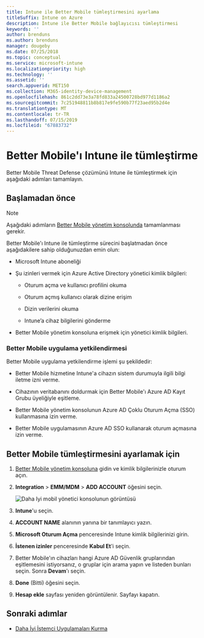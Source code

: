 ```yaml
---
title: Intune ile Better Mobile tümleştirmesini ayarlama
titleSuffix: Intune on Azure
description: Intune ile Better Mobile bağlayıcısı tümleştirmesi
keywords: ''
author: brenduns
ms.author: brenduns
manager: dougeby
ms.date: 07/25/2018
ms.topic: conceptual
ms.service: microsoft-intune
ms.localizationpriority: high
ms.technology: ''
ms.assetid: ''
search.appverid: MET150
ms.collection: M365-identity-device-management
ms.openlocfilehash: 861c2dd73e3a78fd833a24500728bd977d1186a2
ms.sourcegitcommit: 7c251948811b8b817e9fe590b77f23aed95b2d4e
ms.translationtype: MT
ms.contentlocale: tr-TR
ms.lasthandoff: 07/15/2019
ms.locfileid: "67883732"
---
```

# <a name="integrate-better-mobile-with-intune"></a>Better Mobile'ı Intune ile tümleştirme

Better Mobile Threat Defense çözümünü Intune ile tümleştirmek için aşağıdaki adımları tamamlayın.

## <a name="before-you-begin"></a>Başlamadan önce

> [!NOTE]
> Aşağıdaki adımların [Better Mobile yönetim konsolunda](https://aad.bmobi.net) tamamlanması gerekir.

Better Mobile'ı Intune ile tümleştirme sürecini başlatmadan önce aşağıdakilere sahip olduğunuzdan emin olun:

- Microsoft Intune aboneliği

- Şu izinleri vermek için Azure Active Directory yönetici kimlik bilgileri:

  - Oturum açma ve kullanıcı profilini okuma

  - Oturum açmış kullanıcı olarak dizine erişim

  - Dizin verilerini okuma

  - Intune’a cihaz bilgilerini gönderme

- Better Mobile yönetim konsoluna erişmek için yönetici kimlik bilgileri.

### <a name="better-mobile-app-authorization"></a>Better Mobile uygulama yetkilendirmesi

Better Mobile uygulama yetkilendirme işlemi şu şekildedir:

- Better Mobile hizmetine Intune'a cihazın sistem durumuyla ilgili bilgi iletme izni verme.

- Cihazının veritabanını doldurmak için Better Mobile'ı Azure AD Kayıt Grubu üyeliğiyle eşitleme.

- Better Mobile yönetim konsolunun Azure AD Çoklu Oturum Açma (SSO) kullanmasına izin verme.

- Better Mobile uygulamasının Azure AD SSO kullanarak oturum açmasına izin verme.

## <a name="to-set-up-better-mobile-integration"></a>Better Mobile tümleştirmesini ayarlamak için

1. [Better Mobile yönetim konsoluna](https://aad.bmobi.net) gidin ve kimlik bilgilerinizle oturum açın.
2. **Integration** > **EMM/MDM** > **ADD ACCOUNT** öğesini seçin.

     ![Daha Iyi mobil yönetici konsolunun görüntüsü](media/better_mobile_console.png)
 
3. **Intune**'u seçin.
4. **ACCOUNT NAME** alanının yanına bir tanımlayıcı yazın. 
5. **Microsoft Oturum Açma** penceresinde Intune kimlik bilgilerinizi girin.
6. **İstenen izinler** penceresinde **Kabul Et**'i seçin.
7. Better Mobile'ın cihazları hangi Azure AD Güvenlik gruplarından eşitlemesini istiyorsanız, o gruplar için arama yapın ve listeden bunları seçin. Sonra **Devam**'ı seçin.
8. **Done** (Bitti) öğesini seçin.
9. **Hesap ekle** sayfası yeniden görüntülenir. Sayfayı kapatın. 

## <a name="next-steps"></a>Sonraki adımlar

- [Daha İyi İstemci Uygulamaları Kurma](mtd-apps-ios-app-configuration-policy-add-assign.md)
